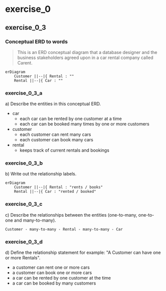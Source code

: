 # exercise_0

## exercise_0_3

### Conceptual ERD to words

> This is an ERD conceptual diagram that a database designer and the business stakeholders agreed upon in a car rental company called Carent.

```mermaid
erDiagram
    Customer ||--|{ Rental : ""
    Rental ||--|{ Car : ""
```

### exercise_0_3_a

a) Describe the entities in this conceptual ERD.

- car
    - each car can be rented by one customer at a time
    - each car can be booked many times by one or more customers
- customer
    - each customer can rent many cars
    - each customer can book many cars
- rental
    - keeps track of current rentals and bookings

### exercise_0_3_b

b) Write out the relationship labels.

```mermaid
erDiagram
    Customer ||--|{ Rental : "rents / books"
    Rental ||--|{ Car : "rented / booked"
```

### exercise_0_3_c

c) Describe the relationships between the entities (one-to-many, one-to-one and many-to-many).

``Customer - many-to-many - Rental - many-to-many - Car``

### exercise_0_3_d

d) Define the relationship statement for example: "A Customer can have one or more Rentals".

- a customer can rent one or more cars
- a customer can book one or more cars
- a car can be rented by one customer at the time
- a car can be booked by many customers
